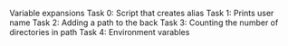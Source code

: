 Variable expansions
Task 0: Script that creates alias
Task 1: Prints user name
Task 2: Adding a path to the back
Task 3: Counting the number of directories in path
Task 4: Environment varables
